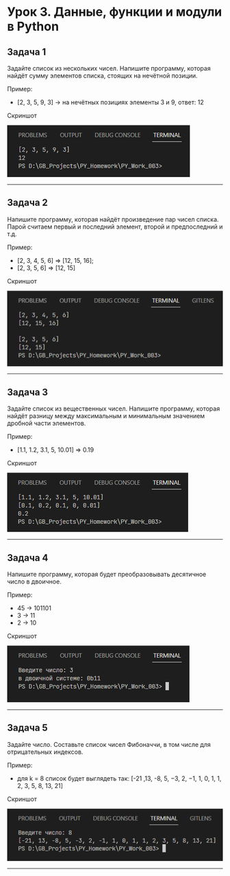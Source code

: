 # Урок 3. Данные, функции и модули в Python

## Задача 1

Задайте список из нескольких чисел. Напишите программу, которая найдёт сумму элементов списка, стоящих на нечётной позиции.

Пример:

- [2, 3, 5, 9, 3] -> на нечётных позициях элементы 3 и 9, ответ: 12

Скриншот

!["Скрин 1"](/ScreenShot/task_001_01.png 'screen 1')

---

## Задача 2

Напишите программу, которая найдёт произведение пар чисел списка. Парой считаем первый и последний элемент, второй и предпоследний и т.д.

Пример:

- [2, 3, 4, 5, 6] => [12, 15, 16];
- [2, 3, 5, 6] => [12, 15]

Скриншот

!['Скриншот 2'](/ScreenShot/task_002_01.png 'Screen 2')

---

## Задача 3 

Задайте список из вещественных чисел. Напишите программу, которая найдёт разницу между максимальным и минимальным значением дробной части элементов.

Пример:

- [1.1, 1.2, 3.1, 5, 10.01] => 0.19

Скриншот

!['Скриншот 3'](/ScreenShot/task_003_01.png 'Screen 3')

---

## Задача 4

Напишите программу, которая будет преобразовывать десятичное число в двоичное.

Пример:

- 45 -> 101101
- 3 -> 11
- 2 -> 10

Скриншот

!['Скриншот 4'](/ScreenShot/task_004_01.png 'Screen 4')

---

## Задача 5

Задайте число. Составьте список чисел Фибоначчи, в том числе для отрицательных индексов.

Пример:

- для k = 8 список будет выглядеть так: [-21 ,13, -8, 5, −3, 2, −1, 1, 0, 1, 1, 2, 3, 5, 8, 13, 21] 

Скриншот

!['Скриншот 5'](/ScreenShot/task_005_01.png 'Screen 5')


---